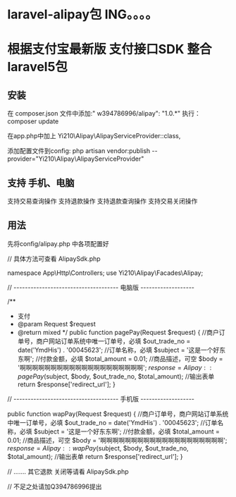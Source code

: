 # laravel-alipay包 ING。。。。

# 根据支付宝最新版 支付接口SDK 整合laravel5包

## 安装
在 composer.json 文件中添加:"
w394786996/alipay": "1.0.*"
执行：composer update

在app.php中加上
Yi210\Alipay\AlipayServiceProvider::class,

添加配置文件到config: 
php artisan vendor:publish --provider="Yi210\Alipay\AlipayServiceProvider"

## 支持 手机、电脑
支持交易查询操作
支持退款操作
支持退款查询操作
支持交易关闭操作

## 用法
先将config/alipay.php 中各项配置好

// 具体方法可查看 AlipaySdk.php

namespace App\Http\Controllers;
use Yi210\Alipay\Facades\Alipay;

// ------------------------------------- 电脑版 -------------------

/**
 * 支付
 * @param Request $request
 * @return mixed
 */
public function pagePay(Request $request)
{
    //商户订单号，商户网站订单系统中唯一订单号，必填
    $out_trade_no = date('YmdHis') . '00045623';
    //订单名称，必填
    $subject = '这是一个好东东啊';
    //付款金额，必填
    $total_amount = 0.01;
    //商品描述，可空
    $body = '啊啊啊啊啊啊啊啊啊啊啊啊啊啊啊啊啊啊啊啊';
    $response = Alipay::pagePay($subject, $body, $out_trade_no, $total_amount);
    //输出表单
    return $response['redirect_url'];
}


// ------------------------------------- 手机版 -------------------

public function wapPay(Request $request)
{
    //商户订单号，商户网站订单系统中唯一订单号，必填
    $out_trade_no = date('YmdHis') . '00045623';
    //订单名称，必填
    $subject = '这是一个好东东啊';
    //付款金额，必填
    $total_amount = 0.01;
    //商品描述，可空
    $body = '啊啊啊啊啊啊啊啊啊啊啊啊啊啊啊啊啊啊啊啊';
    $response = Alipay::wapPay($subject, $body, $out_trade_no, $total_amount);
    //输出表单
    return $response['redirect_url'];
}



// ....... 其它退款 关闭等请看 AlipaySdk.php

// 不足之处请加Q394786996提出